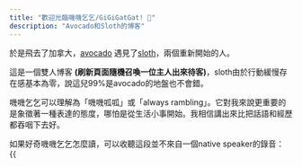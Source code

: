 ```yaml
---
title: "歡迎光臨嘰嘰乞乞/GiGiGatGat! 💬"
description: "Avocado和Sloth的博客"
---
```

於是飛去了加拿大，[avocado](/authors) 遇見了[sloth](/authors)，兩個重新開始的人。

這是一個雙人博客 **(刷新頁面隨機召喚一位主人出來待客)**，sloth由於行動緩慢存在感基本為零，說這兒99%是avocado的地盤也不會錯。

嘰嘰乞乞可以理解為「嘰嘰呱呱」或「always rambling」。它對我來說更重要的是象徵著一種表達的態度，哪怕是從生活小事開始。我相信講出來比把話語和經歷都吞咽下去好。

<div class="pronounce">如果好奇嘰嘰乞乞怎麼讀，可以收聽這段並不來自一個native speaker的錄音： {{<audio src="/audio/gigigatgat.mp3">}}</div>
